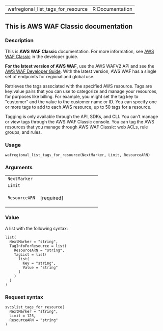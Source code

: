 <table style="width: 100%;">
<tbody>
<tr class="odd">
<td>wafregional_list_tags_for_resource</td>
<td style="text-align: right;">R Documentation</td>
</tr>
</tbody>
</table>

## This is AWS WAF Classic documentation

### Description

This is **AWS WAF Classic** documentation. For more information, see
[AWS WAF
Classic](https://docs.aws.amazon.com/waf/latest/developerguide/classic-waf-chapter.html)
in the developer guide.

**For the latest version of AWS WAF**, use the AWS WAFV2 API and see the
[AWS WAF Developer
Guide](https://docs.aws.amazon.com/waf/latest/developerguide/waf-chapter.html).
With the latest version, AWS WAF has a single set of endpoints for
regional and global use.

Retrieves the tags associated with the specified AWS resource. Tags are
key:value pairs that you can use to categorize and manage your
resources, for purposes like billing. For example, you might set the tag
key to "customer" and the value to the customer name or ID. You can
specify one or more tags to add to each AWS resource, up to 50 tags for
a resource.

Tagging is only available through the API, SDKs, and CLI. You can't
manage or view tags through the AWS WAF Classic console. You can tag the
AWS resources that you manage through AWS WAF Classic: web ACLs, rule
groups, and rules.

### Usage

    wafregional_list_tags_for_resource(NextMarker, Limit, ResourceARN)

### Arguments

<table>
<colgroup>
<col style="width: 35%" />
<col style="width: 65%" />
</colgroup>
<tbody>
<tr class="odd">
<td><code
id="wafregional_list_tags_for_resource_:_NextMarker">NextMarker</code></td>
<td></td>
</tr>
<tr class="even">
<td><code
id="wafregional_list_tags_for_resource_:_Limit">Limit</code></td>
<td></td>
</tr>
<tr class="odd">
<td><code
id="wafregional_list_tags_for_resource_:_ResourceARN">ResourceARN</code></td>
<td><p>[required]</p></td>
</tr>
</tbody>
</table>

### Value

A list with the following syntax:

    list(
      NextMarker = "string",
      TagInfoForResource = list(
        ResourceARN = "string",
        TagList = list(
          list(
            Key = "string",
            Value = "string"
          )
        )
      )
    )

### Request syntax

    svc$list_tags_for_resource(
      NextMarker = "string",
      Limit = 123,
      ResourceARN = "string"
    )
